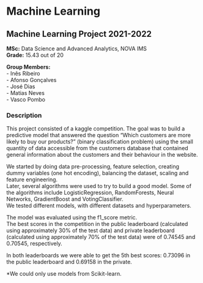 # Machine Learning
## Machine Learning Project 2021-2022   
   
**MSc:** Data Science and Advanced Analytics, NOVA IMS   
**Grade:** 15.43 out of 20 
   
**Group Members:**   
\- Inês Ribeiro   
\- Afonso Gonçalves   
\- José Dias   
\- Matias Neves   
\- Vasco Pombo  
       
### Description
This project consisted of a kaggle competition. The goal was to build a predictive model that answered the question “Which customers are more likely to buy our products?” (binary classification problem) using the small quantity of data accessible from the customers database that contained general information about the customers and their behaviour in the website.   

We started by doing data pre-processing, feature selection, creating dummy variables (one hot encoding), balancing the dataset, scaling and feature engineering.   
Later, several algorithms were used to try to build a good model. Some of the algorithms include LogisticRegression, RandomForests, Neural Networks, GradientBoost and VotingClassifier.   
We tested different models, with different datasets and hyperparameters.

The model was evaluated using the f1_score metric.   
The best scores in the competition in the public leaderboard (calculated using approximately 30% of the test data) and private leaderboard (calculated using approximately 70% of the test data) were of 0.74545 and 0.70545, respectively.  
   
In both leaderboards we were able to get the 5th best scores: 0.73096 in the public leaderboard and 0.69158 in the private. 

*We could only use models from Scikit-learn.
